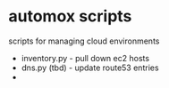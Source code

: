 # automox scripts
scripts for managing cloud environments

* inventory.py - pull down ec2 hosts
* dns.py (tbd) - update route53 entries
* 

